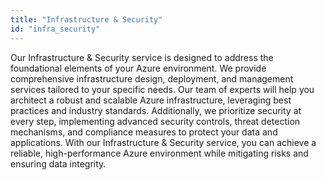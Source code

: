 ```yaml
---
title: "Infrastructure & Security"
id: "infra_security"
---
```


Our Infrastructure & Security service is designed to address the foundational elements of your Azure environment. We provide comprehensive infrastructure design, deployment, and management services tailored to your specific needs. Our team of experts will help you architect a robust and scalable Azure infrastructure, leveraging best practices and industry standards. Additionally, we prioritize security at every step, implementing advanced security controls, threat detection mechanisms, and compliance measures to protect your data and applications. With our Infrastructure & Security service, you can achieve a reliable, high-performance Azure environment while mitigating risks and ensuring data integrity.
